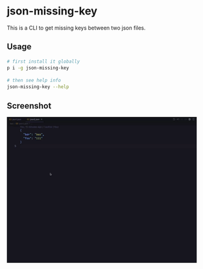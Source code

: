 # json-missing-key

This is a CLI to get missing keys between two json files.

## Usage

```bash
# first install it globally
p i -g json-missing-key

# then see help info
json-missing-key --help
```

## Screenshot

![screenshot](./screenshot/screenshot.gif)
